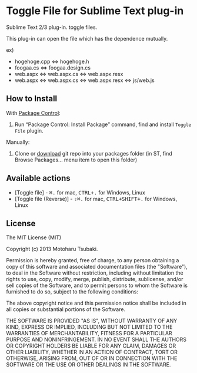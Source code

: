 # Toggle File for Sublime Text plug-in

Sublime Text 2/3 plug-in. toggle files.

This plug-in can open the file which has the dependence mutually.

ex)
* hogehoge.cpp <=> hogehoge.h
* foogaa.cs <=> foogaa.design.cs
* web.aspx <=> web.aspx.cs <=> web.aspx.resx
* web.aspx <=> web.aspx.cs <=> web.aspx.resx <=> js/web.js

## How to Install ##

With [Package Control](http://wbond.net/sublime_packages/package_control):

1. Run “Package Control: Install Package” command, find and install `Toggle File` plugin.

Manually:

1. Clone or [download](https://github.com/Harurow/sublime_togglefile/archive/master.zip) git repo into your packages folder (in ST, find Browse Packages... menu item to open this folder)


## Available actions ##

* [Toggle file] - <kbd>⌘.</kbd> for mac, <kbd>CTRL+.</kbd> for Windows, Linux
* [Toggle file (Reverse)] - <kbd>⇧⌘.</kbd> for mac, <kbd>CTRL+SHIFT+.</kbd> for Windows, Linux

## License
The MIT License (MIT)

Copyright (c) 2013 Motoharu Tsubaki.

Permission is hereby granted, free of charge, to any person obtaining a 
copy of this software and associated documentation files (the "Software"),
to deal in the Software without restriction, including without limitation
the rights to use, copy, modify, merge, publish, distribute, sublicense,
and/or sell copies of the Software, and to permit persons to whom the
Software is furnished to do so, subject to the following conditions:

The above copyright notice and this permission notice shall be included in
all copies or substantial portions of the Software.

THE SOFTWARE IS PROVIDED "AS IS", WITHOUT WARRANTY OF ANY KIND, EXPRESS OR
IMPLIED, INCLUDING BUT NOT LIMITED TO THE WARRANTIES OF MERCHANTABILITY,
FITNESS FOR A PARTICULAR PURPOSE AND NONINFRINGEMENT. IN NO EVENT SHALL THE
AUTHORS OR COPYRIGHT HOLDERS BE LIABLE FOR ANY CLAIM, DAMAGES OR OTHER
LIABILITY, WHETHER IN AN ACTION OF CONTRACT, TORT OR OTHERWISE, ARISING
FROM, OUT OF OR IN CONNECTION WITH THE SOFTWARE OR THE USE OR OTHER
DEALINGS IN THE SOFTWARE.

